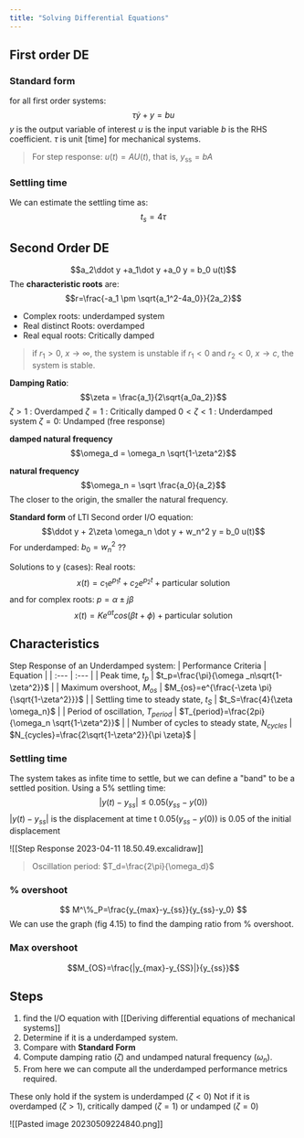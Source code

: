 ```yaml
---
title: "Solving Differential Equations"
---
```

## First order DE
### Standard form 
for all first order systems:
$$\tau \dot y + y = bu$$
$y$ is the output variable of interest
$u$ is the input variable
$b$ is the RHS coefficient.
$\tau$ is unit [time] for mechanical systems.
> For step response: $u(t)=A U(t) \text {, that is, } y_{\mathrm{ss}}=b A$
### Settling time
We can estimate the settling time as:
$$t_s=4\tau$$
## Second Order DE
$$a_2\ddot y +a_1\dot y +a_0 y = b_0 u(t)$$
The **characteristic roots** are:
$$r=\frac{-a_1 \pm \sqrt{a_1^2-4a_0}}{2a_2}$$
- Complex roots: underdamped system
- Real distinct Roots: overdamped
- Real equal roots: Critically damped
> if $r_1>0$, $x \rightarrow \infty$, the system is unstable
> if $r_1<0$ and $r_2<0$, $x \rightarrow c$, the system is stable.

**Damping Ratio**:
$$\zeta = \frac{a_1}{2\sqrt{a_0a_2}}$$
$\zeta>1$ : Overdamped
$\zeta=1$ : Critically damped
$0<\zeta<1$ : Underdamped system
$\zeta=0$: Undamped (free response)

**damped natural frequency**
$$\omega_d = \omega_n \sqrt{1-\zeta^2}$$

**natural frequency**
$$\omega_n = \sqrt \frac{a_0}{a_2}$$
The closer to the origin, the smaller the natural frequency.

**Standard form** of LTI Second order I/O equation:
$$\ddot y + 2\zeta \omega_n \dot y + w_n^2 y = b_0 u(t)$$
For underdamped: $b_0=w_n^2$ ??


Solutions to y (cases):
Real roots:
$$x(t) = c_1e^{p_1t} + c_2e^{p_2t}+\text{particular solution}$$
and for complex roots: 
$p= \alpha \pm j\beta$
$$x(t)=Ke^{\alpha t}cos(\beta t + \phi)+\text{particular solution}$$
## Characteristics
Step Response of an Underdamped system:
| Performance Criteria | Equation |
| :--- | :--- |
| Peak time, $t_p$ | $t_p=\frac{\pi}{\omega _n\sqrt{1-\zeta^2}}$ |
| Maximum overshoot, $M_{os}$ | $M_{os}=e^{\frac{-\zeta \pi}{\sqrt{1-\zeta^2}}}$ |
| Settling time to steady state, $t_{S}$ | $t_S=\frac{4}{\zeta \omega_n}$ |
| Period of oscillation, $T_{period}$ | $T_{period}=\frac{2pi}{\omega_n \sqrt{1-\zeta^2}}$ |
| Number of cycles to steady state, $N_{cycles}$ | $N_{cycles}=\frac{2\sqrt{1-\zeta^2}}{\pi \zeta}$ |

### Settling time
The system takes as infite time to settle, but we can define a "band" to be a settled position. Using a 5% settling time:
$$
|y(t)-y_{ss}|\leq 0.05(y_{ss}-y(0))
$$
$|y(t)-y_{ss}|$ is the displacement at time t
$0.05(y_{ss}-y(0))$ is 0.05 of the initial displacement

![[Step Response 2023-04-11 18.50.49.excalidraw]]

> Oscillation period:
> $T_d=\frac{2\pi}{\omega_d}$

### % overshoot
$$
M^\%_P=\frac{y_{max}-y_{ss}}{y_{ss}-y_0}
$$
We can use the graph (fig 4.15) to find the damping ratio from % overshoot.

### Max overshoot
$$M_{OS}=\frac{|y_{max}-y_{SS}|}{y_{ss}}$$

## Steps
1. find the I/O equation with [[Deriving differential equations of mechanical systems]]
2. Determine if it is a underdamped system.
3. Compare with **Standard Form**
4. Compute damping ratio ($\zeta$) and undamped natural frequency ($\omega_n$).
5. From here we can compute all the underdamped performance metrics required.

These only hold if the system is underdamped ($\zeta < 0$)
Not if it is overdamped ($\zeta > 1$), critically damped ($\zeta = 1$) or undamped ($\zeta = 0$)

![[Pasted image 20230509224840.png]]